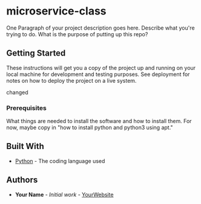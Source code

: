 # microservice-class

One Paragraph of your project description goes here. Describe what you're trying to do.
What is the purpose of putting up this repo?


## Getting Started

These instructions will get you a copy of the project up and running on your local machine
for development and testing purposes. See deployment for notes on how to deploy the project
on a live system.

changed

### Prerequisites

What things are needed to install the software and how to install them. For now, maybe copy in
"how to install python and python3 using apt."

## Built With

* [Python](https://www.python.org/) - The coding language used

## Authors

* **Your Name** - *Initial work* - [YourWebsite](https://example.com/)
